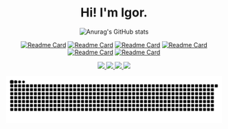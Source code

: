 <h1 align="center">Hi! I'm Igor.</h1>
<div align="center">
  
![Anurag's GitHub stats](https://github-readme-stats.vercel.app/api?username=igorjcqs&show_icons=true&theme=vue-dark&include_all_commits=true&count_private=true)
  
[![Readme Card](https://github-readme-stats.vercel.app/api/pin/?username=igorjcqs&repo=sttey-bungeeutils&theme=vue-dark)](https://github.com/igorjcqs/sttey-bungeeutils)
[![Readme Card](https://github-readme-stats.vercel.app/api/pin/?username=igorjcqs&repo=sttey-loginsystem&theme=vue-dark)](https://github.com/igorjcqs/sttey-loginsystem)
[![Readme Card](https://github-readme-stats.vercel.app/api/pin/?username=igorjcqs&repo=sttey-bungeeutils&theme=vue-dark)](https://github.com/igorjcqs/sttey-bungeeutils)
[![Readme Card](https://github-readme-stats.vercel.app/api/pin/?username=igorjcqs&repo=sttey-bungeeutils&theme=vue-dark)](https://github.com/igorjcqs/sttey-bungeeutils)
[![Readme Card](https://github-readme-stats.vercel.app/api/pin/?username=igorjcqs&repo=sttey-bungeeutils&theme=vue-dark)](https://github.com/igorjcqs/sttey-bungeeutils)
[![Readme Card](https://github-readme-stats.vercel.app/api/pin/?username=igorjcqs&repo=sttey-bungeeutils&theme=vue-dark)](https://github.com/igorjcqs/sttey-bungeeutils)
  
<a href="https://www.instagram.com/igorjcqs/" target="_blank">
<img src="https://img.shields.io/badge/Instagram-E4405F?style=for-the-badge&logo=instagram&logoColor=white">
</a>

<a href="https://twitter.com/jcqs0" target="_blank">
<img src="https://img.shields.io/badge/Twitter-1DA1F2?style=for-the-badge&logo=twitter&logoColor=white">
</a>
  
<a href="https://www.linkedin.com/in/igorjcqs/" target="_blank">
<img src="https://img.shields.io/badge/LinkedIn-0077B5?style=for-the-badge&logo=linkedin&logoColor=white">
</a>
  
<a href="https://open.spotify.com/user/dolphinbits?si=df4c8e544d0841e1" target="_blank">
<img src="https://img.shields.io/badge/Spotify-1ED760?&style=for-the-badge&logo=spotify&logoColor=white">
</a>

![Snake animation](https://github.com/igorjcqs/igorjcqs/blob/output/github-contribution-grid-snake.svg)
</div>

